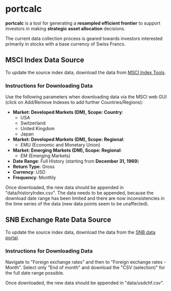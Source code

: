 # portcalc

**portcalc** is a tool for generating a **resampled efficient frontier** to support investors in making **strategic asset allocation** decisions.

The current data collection process is geared towards investors interested primarily in stocks with a base currency of Swiss Francs.

## MSCI Index Data Source

To update the source index data, download the data from [MSCI Index Tools](https://www-cdn.msci.com/web/msci/index-tools/end-of-day-index-data-search).

### Instructions for Downloading Data

Use the following parameters when downloading data via the MSCI web GUI (click on Add/Remove Indexes to add further Countries/Regions):

- **Market: Developed Markets (DM), Scope: Country**:
  - USA
  - Switzerland
  - United Kingdom
  - Japan
- **Market: Developed Markets (DM), Scope: Regional**:
  - EMU (Economic and Monetary Union)
- **Market: Emerging Markets (DM), Scope: Regional**:
  - EM (Emerging Markets)
- **Date Range**: Full History (starting from **December 31, 1969**)
- **Return Type**: Gross
- **Currency**: USD
- **Frequency**: Monthly

Once downloaded, the new data should be appended in "data/historyIndex.csv". The data needs to be appended, because the download date range has been limited and there are now inconsistencies in the time series of the data (new data points seem to be unaffected).

## SNB Exchange Rate Data Source

To update the source index data, download the data from the [SNB data portal](https://data.snb.ch/en).

### Instructions for Downloading Data

Navigate to "Foreign exchange rates" and then to "Foreign exchange rates - Month". Select only "End of month" and download the "CSV (selection)" for the full date range possible.

Once downloaded, the new data should be appended in "data/usdchf.csv".
